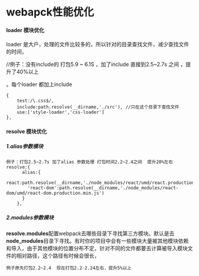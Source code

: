 # webapck性能优化

#### loader 模块优化 

 loader 是大户，处理的文件比较多的，所以针对的目录查找文件，减少查找文件的时间，

//例子：没有include的 打包5.9 ~ 6.1S  ，加了include 直接到2.5~2.7s 之间 ，提升了40%以上

。每个loader 都加上include 

```
{
    test:/\.css$/,
    include:path.resolve(__dirname,'./src'), //只在这个目录下查找文件
    use:['style-loader','css-loader']
},
```

#### resolve 模块优化

##### 1.alias参数模块

```
例子：打包2.5~2.7s 加了alias 参数处理 打包时间2.2~2.4之间  提升20%左右
resolve:{
      alias:{
        react:path.resolve(__dirname,'./node_modules/react/umd/react.production.min.js'),
        'react-dom':path.resolve(__dirname,'./node_modules/react-dom/umd/react-dom.production.min.js')
      }
    },
```

##### 2.modules参数模块

  **resolve.modules**配置webpack去哪些目录下寻找第三方模块。默认是去**node_modules**目录下寻找。有时你的项目中会有一些模块大量被其他模块依赖和导入，由于其他模块的位置分布不定，针对不同的文件都要去计算被导入模块文件的相对路径，这个路径有时候会很长，

```
例子原先打包2.2~2.4  现在打包2.2-2.24左右，提升5%以上
```


